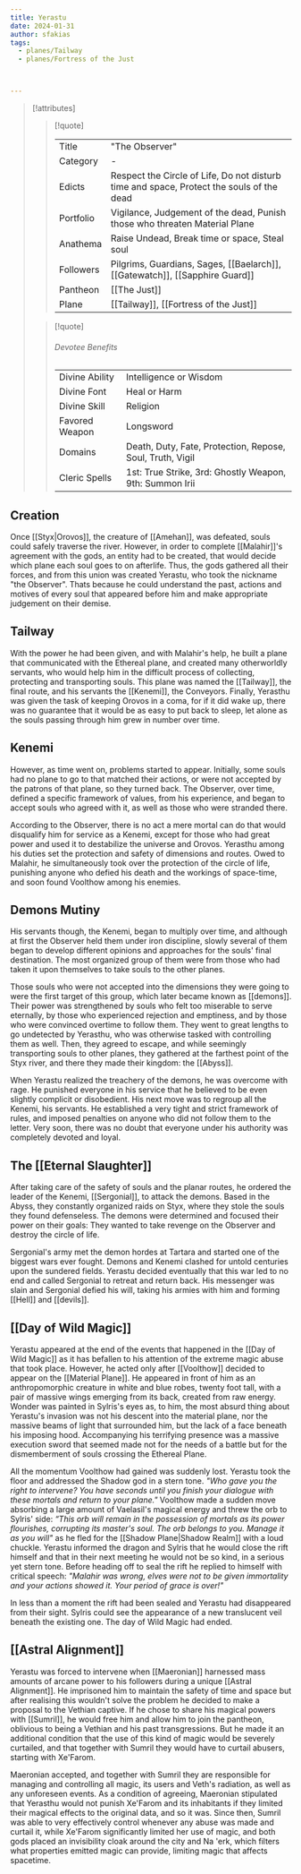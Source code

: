```yaml
---
title: Yerastu
date: 2024-01-31
author: sfakias
tags:
  - planes/Tailway
  - planes/Fortress of the Just



---
```

> [!attributes]
> 
> > [!quote]
> >
> > | | |
> > | --- | --- |
> > | Title | "The Observer" |
> > | Category | - |
> > | Edicts | Respect the Circle of Life, Do not disturb time and space, Protect the souls of the dead |
> > | Portfolio | Vigilance, Judgement of the dead, Punish those who threaten Material Plane |
> > | Anathema | Raise Undead, Break time or space, Steal soul |
> > | Followers | Pilgrims, Guardians, Sages, [[Baelarch]], [[Gatewatch]], [[Sapphire Guard]] |
> > | Pantheon | [[The Just]] |
> > | Plane | [[Tailway]], [[Fortress of the Just]] |
>
> > [!quote]
> > 
> > ###### Devotee Benefits
> > | | |
> > | --- | --- |
> > | Divine Ability | Intelligence or Wisdom |
> > | Divine Font | Heal or Harm |
> > | Divine Skill | Religion |
> > | Favored Weapon | Longsword |
> > | Domains | Death, Duty, Fate, Protection, Repose, Soul, Truth, Vigil |
> > | Cleric Spells | 1st: True Strike, 3rd: Ghostly Weapon, 9th: Summon Irii |

## Creation

Once [[Styx|Orovos]], the creature of [[Amehan]], was defeated, souls could safely traverse the river. However, in order to complete [[Malahir]]'s agreement with the gods, an entity had to be created, that would decide which plane each soul goes to on afterlife. Thus, the gods gathered all their forces, and from this union was created Yerastu, who took the nickname "the Observer". Thats because he could understand the past, actions and motives of every soul that appeared before him and make appropriate judgement on their demise.

## Tailway

With the power he had been given, and with Malahir's help, he built a plane that communicated with the Ethereal plane, and created many otherworldly servants, who would help him in the difficult process of collecting, protecting and transporting souls. This plane was named the [[Tailway]], the final route, and his servants the [[Kenemi]], the Conveyors. Finally, Yerasthu was given the task of keeping Orovos in a coma, for if it did wake up, there was no guarantee that it would be as easy to put back to sleep, let alone as the souls passing through him grew in number over time.

## Kenemi

However, as time went on, problems started to appear. Initially, some souls had no plane to go to that matched their actions, or were not accepted by the patrons of that plane, so they turned back. The Observer, over time, defined a specific framework of values, from his experience, and began to accept souls who agreed with it, as well as those who were stranded there.

According to the Observer, there is no act a mere mortal can do that would disqualify him for service as a Kenemi, except for those who had great power and used it to destabilize the universe and Orovos. Yerasthu among his duties set the protection and safety of dimensions and routes. Owed to Malahir, he simultaneously took over the protection of the circle of life, punishing anyone who defied his death and the workings of space-time, and soon found Voolthow among his enemies.

## Demons Mutiny

His servants though, the Kenemi, began to multiply over time, and although at first the Observer held them under iron discipline, slowly several of them began to develop different opinions and approaches for the souls' final destination. The most organized group of them were from those who had taken it upon themselves to take souls to the other planes.

Those souls who were not accepted into the dimensions they were going to were the first target of this group, which later became known as [[demons]]. Their power was strengthened by souls who felt too miserable to serve eternally, by those who experienced rejection and emptiness, and by those who were convinced overtime to follow them. They went to great lengths to go undetected by Yerasthu, who was otherwise tasked with controlling them as well. Then, they agreed to escape, and while seemingly transporting souls to other planes, they gathered at the farthest point of the Styx river, and there they made their kingdom: the [[Abyss]].

When Yerastu realized the treachery of the demons, he was overcome with rage. He punished everyone in his service that he believed to be even slightly complicit or disobedient. His next move was to regroup all the Kenemi, his servants. He established a very tight and strict framework of rules, and imposed penalties on anyone who did not follow them to the letter. Very soon, there was no doubt that everyone under his authority was completely devoted and loyal.

## The [[Eternal Slaughter]]

After taking care of the safety of souls and the planar routes, he ordered the leader of the Kenemi, [[Sergonial]], to attack the demons. Based in the Abyss, they constantly organized raids on Styx, where they stole the souls they found defenseless. The demons were determined and focused their power on their goals: They wanted to take revenge on the Observer and destroy the circle of life.

Sergonial's army met the demon hordes at Tartara and started one of the biggest wars ever fought. Demons and Kenemi clashed for untold centuries upon the sundered fields. Yerastu decided eventually that this war led to no end and called Sergonial to retreat and return back. His messenger was slain and Sergonial defied his will, taking his armies with him and forming [[Hell]] and [[devils]].

## [[Day of Wild Magic]]

Yerastu appeared at the end of the events that happened in the [[Day of Wild Magic]] as it has befallen to his attention of the extreme magic abuse that took place. However, he acted only after [[Voolthow]] decided to appear on the [[Material Plane]]. He appeared in front of him as an anthropomorphic creature in white and blue robes, twenty foot tall, with a pair of massive wings emerging from its back, created from raw energy. Wonder was painted in Sylris's eyes as, to him, the most absurd thing about Yerastu's invasion was not his descent into the material plane, nor the massive beams of light that surrounded him, but the lack of a face beneath his imposing hood. Accompanying his terrifying presence was a massive execution sword that seemed made not for the needs of a battle but for the dismemberment of souls crossing the Ethereal Plane.

All the momentum Voolthow had gained was suddenly lost. Yerastu took the floor and addressed the Shadow god in a stern tone. _"Who gave you the right to intervene? You have seconds until you finish your dialogue with these mortals and return to your plane."_
Voolthow made a sudden move absorbing a large amount of Vaelasil's magical energy and threw the orb to Sylris' side: _“This orb will remain in the possession of mortals as its power flourishes, corrupting its master's soul. The orb belongs to you. Manage it as you will"_ as he fled for the [[Shadow Plane|Shadow Realm]] with a loud chuckle.
Yerastu informed the dragon and Sylris that he would close the rift himself and that in their next meeting he would not be so kind, in a serious yet stern tone. Before heading off to seal the rift he replied to himself with critical speech: _"Malahir was wrong, elves were not to be given immortality and your actions showed it. Your period of grace is over!"_

In less than a moment the rift had been sealed and Yerastu had disappeared from their sight. Sylris could see the appearance of a new translucent veil beneath the existing one. The day of Wild Magic had ended.

## [[Astral Alignment]]

Yerastu was forced to intervene when [[Maeronian]] harnessed mass amounts of arcane power to his followers during a unique [[Astral Alignment]]. He imprisoned him to maintain the safety of time and space but after realising this wouldn't solve the problem he decided to make a proposal to the Vethian captive. If he chose to share his magical powers with [[Sumril]], he would free him and allow him to join the pantheon, oblivious to being a Vethian and his past transgressions. But he made it an additional condition that the use of this kind of magic would be severely curtailed, and that together with Sumril they would have to curtail abusers, starting with Xe'Farom.

Maeronian accepted, and together with Sumril they are responsible for managing and controlling all magic, its users and Veth's radiation, as well as any unforeseen events. As a condition of agreeing, Maeronian stipulated that Yerasthu would not punish Xe'Farom and its inhabitants if they limited their magical effects to the original data, and so it was. Since then, Sumril was able to very effectively control whenever any abuse was made and curtail it, while Xe'Farom significantly limited her use of magic, and both gods placed an invisibility cloak around the city and Na 'erk, which filters what properties emitted magic can provide, limiting magic that affects spacetime.